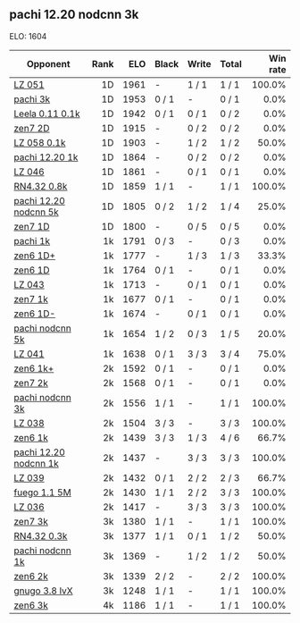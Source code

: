 ## pachi 12.20 nodcnn 3k ##

ELO: 1604

Opponent | Rank | ELO | Black | Write | Total | Win rate
---------|-----:|----:|-------|-------|-------|-------:
[LZ 051](LZ%20051.md) | 1D | 1961 | - | 1 / 1 | 1 / 1 | 100.0%
[pachi 3k](pachi%203k.md) | 1D | 1953 | 0 / 1 | - | 0 / 1 | 0.0%
[Leela 0.11 0.1k](Leela%200.11%200.1k.md) | 1D | 1942 | 0 / 1 | 0 / 1 | 0 / 2 | 0.0%
[zen7 2D](zen7%202D.md) | 1D | 1915 | - | 0 / 2 | 0 / 2 | 0.0%
[LZ 058 0.1k](LZ%20058%200.1k.md) | 1D | 1903 | - | 1 / 2 | 1 / 2 | 50.0%
[pachi 12.20 1k](pachi%2012.20%201k.md) | 1D | 1864 | - | 0 / 2 | 0 / 2 | 0.0%
[LZ 046](LZ%20046.md) | 1D | 1861 | - | 0 / 1 | 0 / 1 | 0.0%
[RN4.32 0.8k](RN4.32%200.8k.md) | 1D | 1859 | 1 / 1 | - | 1 / 1 | 100.0%
[pachi 12.20 nodcnn 5k](pachi%2012.20%20nodcnn%205k.md) | 1D | 1805 | 0 / 2 | 1 / 2 | 1 / 4 | 25.0%
[zen7 1D](zen7%201D.md) | 1D | 1800 | - | 0 / 5 | 0 / 5 | 0.0%
[pachi 1k](pachi%201k.md) | 1k | 1791 | 0 / 3 | - | 0 / 3 | 0.0%
[zen6 1D+](zen6%201D+.md) | 1k | 1777 | - | 1 / 3 | 1 / 3 | 33.3%
[zen6 1D](zen6%201D.md) | 1k | 1764 | 0 / 1 | - | 0 / 1 | 0.0%
[LZ 043](LZ%20043.md) | 1k | 1713 | - | 0 / 1 | 0 / 1 | 0.0%
[zen7 1k](zen7%201k.md) | 1k | 1677 | 0 / 1 | - | 0 / 1 | 0.0%
[zen6 1D-](zen6%201D-.md) | 1k | 1674 | - | 0 / 1 | 0 / 1 | 0.0%
[pachi nodcnn 5k](pachi%20nodcnn%205k.md) | 1k | 1654 | 1 / 2 | 0 / 3 | 1 / 5 | 20.0%
[LZ 041](LZ%20041.md) | 1k | 1638 | 0 / 1 | 3 / 3 | 3 / 4 | 75.0%
[zen6 1k+](zen6%201k+.md) | 2k | 1592 | 0 / 1 | - | 0 / 1 | 0.0%
[zen7 2k](zen7%202k.md) | 2k | 1568 | 0 / 1 | - | 0 / 1 | 0.0%
[pachi nodcnn 3k](pachi%20nodcnn%203k.md) | 2k | 1556 | 1 / 1 | - | 1 / 1 | 100.0%
[LZ 038](LZ%20038.md) | 2k | 1504 | 3 / 3 | - | 3 / 3 | 100.0%
[zen6 1k](zen6%201k.md) | 2k | 1439 | 3 / 3 | 1 / 3 | 4 / 6 | 66.7%
[pachi 12.20 nodcnn 1k](pachi%2012.20%20nodcnn%201k.md) | 2k | 1437 | - | 3 / 3 | 3 / 3 | 100.0%
[LZ 039](LZ%20039.md) | 2k | 1432 | 0 / 1 | 2 / 2 | 2 / 3 | 66.7%
[fuego 1.1 5M](fuego%201.1%205M.md) | 2k | 1430 | 1 / 1 | 2 / 2 | 3 / 3 | 100.0%
[LZ 036](LZ%20036.md) | 2k | 1417 | - | 3 / 3 | 3 / 3 | 100.0%
[zen7 3k](zen7%203k.md) | 3k | 1380 | 1 / 1 | - | 1 / 1 | 100.0%
[RN4.32 0.3k](RN4.32%200.3k.md) | 3k | 1377 | 1 / 1 | 0 / 1 | 1 / 2 | 50.0%
[pachi nodcnn 1k](pachi%20nodcnn%201k.md) | 3k | 1369 | - | 1 / 2 | 1 / 2 | 50.0%
[zen6 2k](zen6%202k.md) | 3k | 1339 | 2 / 2 | - | 2 / 2 | 100.0%
[gnugo 3.8 lvX](gnugo%203.8%20lvX.md) | 3k | 1248 | 1 / 1 | - | 1 / 1 | 100.0%
[zen6 3k](zen6%203k.md) | 4k | 1186 | 1 / 1 | - | 1 / 1 | 100.0%
